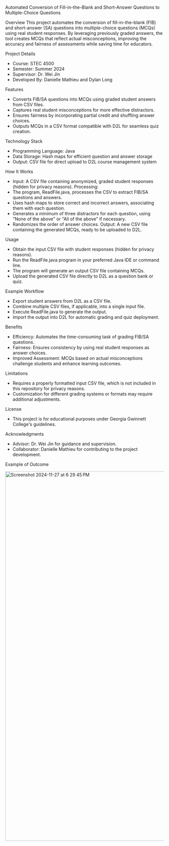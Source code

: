 Automated Conversion of Fill-in-the-Blank and Short-Answer Questions to Multiple-Choice Questions

Overview
This project automates the conversion of fill-in-the-blank (FIB) and short-answer (SA) questions into multiple-choice questions (MCQs) using real student responses.
By leveraging previously graded answers, the tool creates MCQs that reflect actual misconceptions, improving the accuracy and fairness of assessments while saving time for educators.

Project Details
  - Course: STEC 4500
  - Semester: Summer 2024
  - Supervisor: Dr. Wei Jin
  - Developed By: Danielle Mathieu and Dylan Long
    
Features
  - Converts FIB/SA questions into MCQs using graded student answers from CSV files.
  - Captures real student misconceptions for more effective distractors.
  - Ensures fairness by incorporating partial credit and shuffling answer choices.
  - Outputs MCQs in a CSV format compatible with D2L for seamless quiz creation.
    
Technology Stack
  - Programming Language: Java
  - Data Storage: Hash maps for efficient question and answer storage
  - Output: CSV file for direct upload to D2L course management system

How It Works
  - Input: A CSV file containing anonymized, graded student responses (hidden for privacy reasons).
Processing:
  - The program, ReadFile.java, processes the CSV to extract FIB/SA questions and answers.
  - Uses hash maps to store correct and incorrect answers, associating them with each question.
  - Generates a minimum of three distractors for each question, using "None of the above" or "All of the above" if necessary.
  - Randomizes the order of answer choices.
Output: A new CSV file containing the generated MCQs, ready to be uploaded to D2L.

Usage
  - Obtain the input CSV file with student responses (hidden for privacy reasons).
  - Run the ReadFile.java program in your preferred Java IDE or command line.
  - The program will generate an output CSV file containing MCQs.
  - Upload the generated CSV file directly to D2L as a question bank or quiz.
    
Example Workflow
  - Export student answers from D2L as a CSV file.
  - Combine multiple CSV files, if applicable, into a single input file.
  - Execute ReadFile.java to generate the output.
  - Import the output into D2L for automatic grading and quiz deployment.
    
Benefits
  - Efficiency: Automates the time-consuming task of grading FIB/SA questions.
  - Fairness: Ensures consistency by using real student responses as answer choices.
  - Improved Assessment: MCQs based on actual misconceptions challenge students and enhance learning outcomes.
    
Limitations
  - Requires a properly formatted input CSV file, which is not included in this repository for privacy reasons.
  - Customization for different grading systems or formats may require additional adjustments.
    
License
  - This project is for educational purposes under Georgia Gwinnett College's guidelines.

Acknowledgments
  - Advisor: Dr. Wei Jin for guidance and supervision.
  - Collaborator: Danielle Mathieu for contributing to the project development.

Example of Outcome

<img width="1170" alt="Screenshot 2024-11-27 at 6 29 45 PM" src="https://github.com/user-attachments/assets/43f8c03e-f0c4-496e-8438-4b0393a42038">
